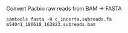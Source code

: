 Convert Pacbio raw reads from BAM -> FASTA

```
samtools fasta -0 c_incerta.subreads.fa m54041_180618_163823.subreads.bam
```
